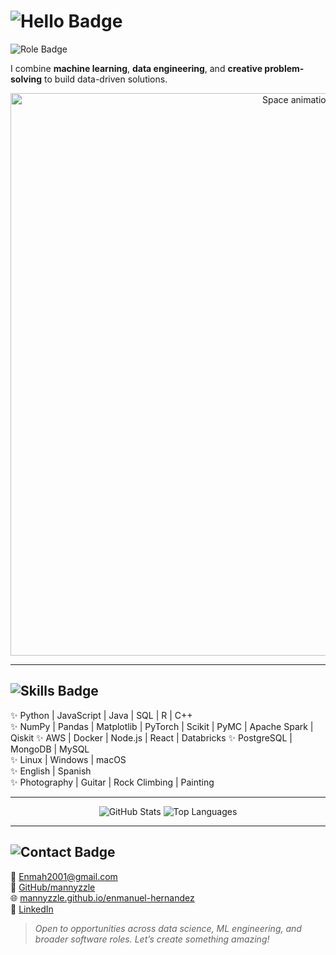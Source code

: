 # ![Hello Badge](https://img.shields.io/badge/Hey%20there%2C%20I’m%20Enmanuel%20Hernandez-👋✨-DEB887?style=for-the-badge)

![Role Badge](https://img.shields.io/badge/Data%20Scientist%20|%20Space%20Enthusiast-DEB887?style=for-the-badge)

I combine **machine learning**, **data engineering**, and **creative problem-solving** to build data-driven solutions.

<p align="center">
  <img src="https://media.giphy.com/media/rytLWOErAX1F6/giphy.gif" width="900" alt="Space animation">
</p>

---

## ![Skills Badge](https://img.shields.io/badge/🌌%20Skills%20&%20Interests-DEB887?style=for-the-badge)

✨ Python | JavaScript | Java | SQL | R | C++  
✨ NumPy | Pandas | Matplotlib | PyTorch | Scikit | PyMC | Apache Spark | Qiskit
✨ AWS | Docker | Node.js | React | Databricks
✨ PostgreSQL | MongoDB | MySQL  
✨ Linux | Windows | macOS  
✨ English | Spanish  
✨ Photography | Guitar | Rock Climbing | Painting

---

<p align="center">
  <img src="https://github-readme-stats.vercel.app/api?username=mannyzzle&show_icons=true&hide_border=true&bg_color=0d1117&text_color=DEB887&icon_color=DEB887" alt="GitHub Stats"/>
  <img src="https://github-readme-stats.vercel.app/api/top-langs/?username=mannyzzle&layout=compact&hide_border=true&bg_color=0d1117&text_color=DEB887&title_color=DEB887" alt="Top Languages"/>
</p>


---

## ![Contact Badge](https://img.shields.io/badge/🤝%20Contact-DEB887?style=for-the-badge)

📧 [Enmah2001@gmail.com](mailto:Enmah2001@gmail.com)  
🐙 [GitHub/mannyzzle](https://github.com/mannyzzle)  
🌐 [mannyzzle.github.io/enmanuel-hernandez](https://mannyzzle.github.io/enmanuel-hernandez/)  
🔗 [LinkedIn](https://www.linkedin.com/in/enmanuel-hernandez-74937223a/)

> *Open to opportunities across data science, ML engineering, and broader software roles. Let’s create something amazing!*


